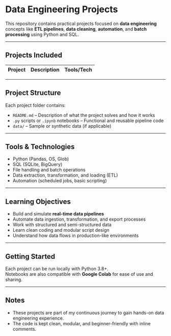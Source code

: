 # Data Engineering Projects

This repository contains practical projects focused on **data engineering** concepts like **ETL pipelines**, **data cleaning**, **automation**, and **batch processing** using Python and SQL.

---

## Projects Included

| Project | Description | Tools/Tech |
|--------|-------------|------------|


---

## Project Structure

Each project folder contains:

- `README.md` – Description of what the project solves and how it works
- `.py` scripts or `.ipynb` notebooks – Functional and reusable pipeline code
- `data/` – Sample or synthetic data (if applicable)

---

## Tools & Technologies

- Python (Pandas, OS, Glob)
- SQL (SQLite, BigQuery)
- File handling and batch operations
- Data extraction, transformation, and loading (ETL)
- Automation (scheduled jobs, basic scripting)

---

## Learning Objectives

- Build and simulate **real-time data pipelines**
- Automate data ingestion, transformation, and export processes
- Work with structured and semi-structured data
- Learn clean coding and modular script design
- Understand how data flows in production-like environments

---

## Getting Started

Each project can be run locally with Python 3.8+.  
Notebooks are also compatible with **Google Colab** for ease of use and sharing.

---

## Notes

- These projects are part of my continuous journey to gain hands-on data engineering experience.
- The code is kept clean, modular, and beginner-friendly with inline comments.

